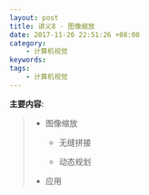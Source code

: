 ```yaml
---
layout: post
title: 讲义8 - 图像缩放
date: 2017-11-26 22:51:26 +08:00
category:
    - 计算机视觉
keywords:
tags:
    - 计算机视觉
---
```


**主要内容**:

> - 图像缩放
>
>   - 无缝拼接
>
>   - 动态规划
>
> - 应用
